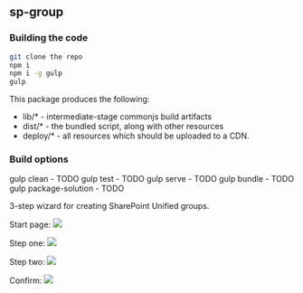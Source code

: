 ## sp-group

### Building the code

```bash
git clone the repo
npm i
npm i -g gulp
gulp
```

This package produces the following:

* lib/* - intermediate-stage commonjs build artifacts
* dist/* - the bundled script, along with other resources
* deploy/* - all resources which should be uploaded to a CDN.

### Build options

gulp clean - TODO
gulp test - TODO
gulp serve - TODO
gulp bundle - TODO
gulp package-solution - TODO

3-step wizard for creating SharePoint Unified groups.

Start page:
<img src="/resources/Main.jpeg" >

Step one:
<img src="/resources/StepOne.jpeg" >

Step two:
<img src="/resources/StepTwo.jpeg" >

Confirm:
<img src="/resources/Confirm.jpeg" >

